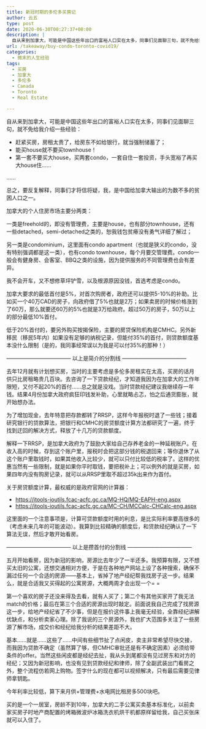 ```yaml
---
title: 新冠时期的多伦多买房记
author: 云五
type: post
date: 2020-06-30T00:27:37+00:00
description: |
  自从来到加拿大，可能是中国这些年出口的富裕人口实在太多，同事们见面聊三句，就不免给我介绍一些经验：赶紧买房，房租太贵了，给房东不如给银行，就当强制储蓄了；能买house就不要买townhouse！第一套不要买大house，买两套condo，一套自住一套投资，手头宽裕了再买大house住…………总之，要反复解释，同事们才将信将疑，我，是中国给加拿大输出的为数不多的贫困人口之一。
url: /takeaway/buy-condo-toronto-covid19/
categories:
  - 微末的人生经验
tags:
  - 买房
  - 加拿大
  - 多伦多
  - Canada
  - Toronto
  - Real Estate

---
```

自从来到加拿大，可能是中国这些年出口的富裕人口实在太多，同事们见面聊三句，就不免给我介绍一些经验：

  * 赶紧买房，房租太贵了，给房东不如给银行，就当强制储蓄了；
  * 能买house就不要买townhouse！
  * 第一套不要买大house，买两套condo，一套自住一套投资，手头宽裕了再买大house住……

……

总之，要反复解释，同事们才将信将疑，我，是中国给加拿大输出的为数不多的贫困人口之一。

加拿大的个人住房市场主要分两类：

一类是freehold的，即没有管理费，主要是house，也有部分townhouse，还有一些detached，semi-detached之类的，恕我钱包贫瘠没有勇气详细了解过；

另一类是condominium，这里面有condo apartment（也就是狭义的condo，没有特别强调都是这一类），也有condo townhouse，每个月要交管理费。condo一般会有健身房、会客室、BBQ之类的设施，因为提供服务的不同管理费也会有差异。

我不会开车，又不想修草坪铲雪，以及根源原因没钱，首选考虑是condo。

加拿大要求的最低首付是5%，对首次购房者，政府还可以提供5-10%的补助。比如买一个40万CAD的房子，向政府借了5%也就是2万；如果卖房的时候价格涨到了60万，那么就要还60万的5%也就是3万给政府。超过50万的房子，50万以上的部分最低10%首付。

低于20%首付的，要另外购买按揭保险，主要的房贷保险机构是CMHC。另外新移民（移民5年内）如果没有足够的纳税记录，但能付35%的首付，则贷款额度基本没什么限制（是的，我同事经常误以为我是可以付35%的那种！）

———————————— 以上是简介的分割线 ————————————

去年12月就有计划想买房，当时的主要考虑是多伦多房租实在太高，买房的话月供只比房租略贵几百块。去咨询了一下贷款经纪，才知道我因为在加拿大的工作年限短，又付不起20%的首付……总之就是没戏。当时贷款经纪建议我继续存一年钱。结果4月份加拿大政府疯狂印钱发补助，心里就略忐忑，怕之后通货膨胀，就开始想办法。

为了增加现金，去年特意把存款都转了RRSP，这样今年报税时退了一些钱；接着研究银行的贷款算法，把银行和CMHC的房贷额度计算方法都研究了一遍，终于找到迂回的解决方式，释放了十几万的贷款额度。

解释一下RRSP，是加拿大政府为了鼓励大家给自己存养老金的一种延税账户。在收入高的时候，存到这个账户里，报税时会把这部分钱的税退回来；等你退休了从这个账户里取钱时，如果其他收入比较少，就可以只付比较低的税率了。这样的优惠当然有一些限制，就是如果你平时取钱，要把税补上；可以例外的就是买房，如果四年内没有购房记录，就可以从RRSP里取不超过35k出来作为首付。

关于房贷额度计算，最权威的是政府官网的计算器：
- https://itools-ioutils.fcac-acfc.gc.ca/MQ-HQ/MQ-EAPH-eng.aspx
- https://itools-ioutils.fcac-acfc.gc.ca/MC-CH/MCCalc-CHCalc-eng.aspx

这里面的一个注意事项是，计算可贷款额度时用的利息，是比实际利率要高很多的（考虑未来几年的可能波动）。我算到比较精确的额度后，和贷款经纪确认了一下算法无误，然后才敢开始看房。

———————————— 以上是攒首付的分割线 ————————————

五月开始看房，因为新冠的影响，房源比去年少了一半还多。我预算有限，又不想买太旧的公寓，还想交通相对方便，于是在各种地产网站上设了各种搜索，确保不漏过任何一个合适的房源——基本上，省掉了地产经纪帮我找房子这一步。结果么，就是合适我又买得起的公寓房源，大概两周才会出现一个= =

第一个喜欢的房子还没来得及去看，就有人买了；第二个有其他买家开了我无法match的价格；最后在第三个合适的房源出现时敲定。前面说我自己完成了找房源这一步，给地产经纪省了不少事，但是在报价这件事上我毫无经验，全靠经纪讲解优缺点，和分析卖家心理。除了我说的三个房源外，我也扩大范围多关注了一些房源了解市场，成交价和经纪给我分析的结果差距不大。

基本……就是……这些了……中间有些细节扯了点闲皮，卖主非常希望尽快交接，而我因为贷款不确定（虽然算了够，但CMHC审批还是有不确定因素）必须给带条件的offer。当然这些闲皮都是经纪去扯，我从头到尾都没有见过房东和对方的经纪；又因为新冠影响，也没有见到贷款经纪和律师，除了全副武装出门看房之外，整个流程仿若网上购物。签字什么的现在都可以视频解决，只有最后需要见律师拿钥匙。

今年利率比较低，算下来月供+管理费+水电网比租房多500块吧。

买的是一个一居室，房龄不到10年，加拿大的二手公寓买卖基本标准化，以前卖家买房子时地产商配置的烤箱微波炉冰箱洗衣机烘干机都原样留给我，自己买张床就可以入住了。
